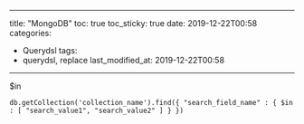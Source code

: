 ---
title: "MongoDB"
toc: true
toc_sticky: true
date: 2019-12-22T00:58
categories:
  - Querydsl
tags:
  - querydsl, replace
last_modified_at: 2019-12-22T00:58
----
$in
```
db.getCollection('collection_name').find({ "search_field_name" : { $in : [ "search_value1", "search_value2" ] } })
```